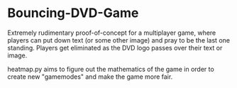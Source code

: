 # Bouncing-DVD-Game

Extremely rudimentary proof-of-concept for a multiplayer game, where players can put down text (or some other image) and pray to be the last one standing. Players get eliminated as the DVD logo passes over their text or image.

heatmap.py aims to figure out the mathematics of the game in order to create new "gamemodes" and make the game more fair.
